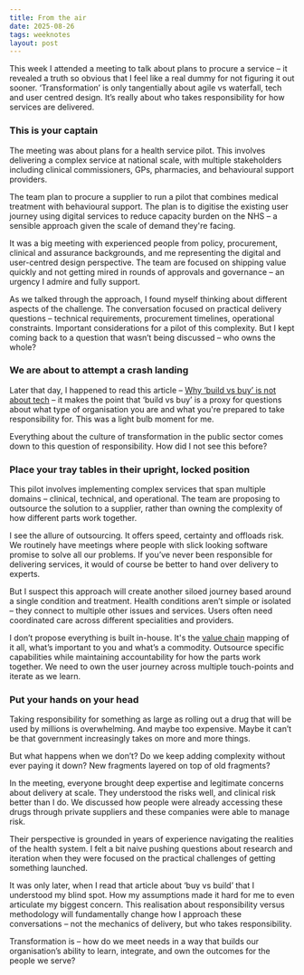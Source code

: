 ```yaml
---
title: From the air
date: 2025-08-26
tags: weeknotes
layout: post
---
```


This week I attended a meeting to talk about plans to procure a service – it revealed a truth so obvious that I feel like a real dummy for not figuring it out sooner. ‘Transformation’ is only tangentially about agile vs waterfall, tech and user centred design. It’s really about who takes responsibility for how services are delivered.

### This is your captain

The meeting was about plans for a health service pilot. This involves delivering a complex service at national scale, with multiple stakeholders including clinical commissioners, GPs, pharmacies, and behavioural support providers.

The team plan to procure a supplier to run a pilot that combines medical treatment with behavioural support. The plan is to digitise the existing user journey using digital services to reduce capacity burden on the NHS – a sensible approach given the scale of demand they're facing.

It was a big meeting with experienced people from policy, procurement, clinical and assurance backgrounds, and me representing the digital and user-centred design perspective. The team are focused on shipping value quickly and not getting mired in rounds of approvals and governance – an urgency I admire and fully support.

As we talked through the approach, I found myself thinking about different aspects of the challenge. The conversation focused on practical delivery questions – technical requirements, procurement timelines, operational constraints. Important considerations for a pilot of this complexity. But I kept coming back to a question that wasn’t being discussed – who owns the whole?

### We are about to attempt a crash landing

Later that day, I happened to read this article – [Why ‘build vs buy’ is not about tech](https://medium.com/@quietly_bold/why-build-vs-buy-is-not-about-tech-4072f5d4871e) – it makes the point that ‘build vs buy’ is a proxy for questions about what type of organisation you are and what you're prepared to take responsibility for. This was a light bulb moment for me.

Everything about the culture of transformation in the public sector comes down to this question of responsibility. How did I not see this before?

### Place your tray tables in their upright, locked position

This pilot involves implementing complex services that span multiple domains – clinical, technical, and operational. The team are proposing to outsource the solution to a supplier, rather than owning the complexity of how different parts work together.

I see the allure of outsourcing. It offers speed, certainty and offloads risk. We routinely have meetings where people with slick looking software promise to solve all our problems. If you’ve never been responsible for delivering services, it would of course be better to hand over delivery to experts.

But I suspect this approach will create another siloed journey based around a single condition and treatment. Health conditions aren’t simple or isolated – they connect to multiple other issues and services. Users often need coordinated care across different specialities and providers.

I don’t propose everything is built in-house. It's the [value chain](https://en.wikipedia.org/wiki/Value_chain) mapping of it all, what’s important to you and what’s a commodity. Outsource specific capabilities while maintaining accountability for how the parts work together. We need to own the user journey across multiple touch-points and iterate as we learn.

### Put your hands on your head

Taking responsibility for something as large as rolling out a drug that will be used by millions is overwhelming. And maybe too expensive. Maybe it can’t be that government increasingly takes on more and more things.

But what happens when we don’t? Do we keep adding complexity without ever paying it down? New fragments layered on top of old fragments?

In the meeting, everyone brought deep expertise and legitimate concerns about delivery at scale. They understood the risks well, and clinical risk better than I do. We discussed how people were already accessing these drugs through private suppliers and these companies were able to manage risk.

Their perspective is grounded in years of experience navigating the realities of the health system. I felt a bit naive pushing questions about research and iteration when they were focused on the practical challenges of getting something launched.

It was only later, when I read that article about ‘buy vs build’ that I understood my blind spot. How my assumptions made it hard for me to even articulate my biggest concern. This realisation about responsibility versus methodology will fundamentally change how I approach these conversations – not the mechanics of delivery, but who takes responsibility.

Transformation is – how do we meet needs in a way that builds our organisation’s ability to learn, integrate, and own the outcomes for the people we serve?
